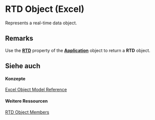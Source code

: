 
# RTD Object (Excel)

Represents a real-time data object.


## Remarks

Use the  **[RTD](e181eb35-d8aa-4f46-3d50-6aa51776be7e.md)** property of the **[Application](19b73597-5cf9-4f56-8227-b5211f657f6f.md)** object to return a **RTD** object.


## Siehe auch


#### Konzepte


[Excel Object Model Reference](11ea8598-8a20-92d5-f98b-0da04263bf2c.md)
#### Weitere Ressourcen


[RTD Object Members](http://msdn.microsoft.com/library/1705c237-1286-816d-a363-982c53542af1%28Office.15%29.aspx)